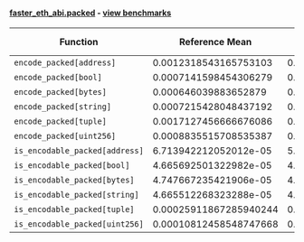 #### [faster_eth_abi.packed](https://github.com/BobTheBuidler/faster-eth-abi/blob/master/faster_eth_abi/packed.py) - [view benchmarks](https://github.com/BobTheBuidler/faster-eth-abi/blob/master/benchmarks/test_packed_benchmarks.py)

| Function | Reference Mean | Faster Mean | % Change | Speedup (%) | x Faster | Faster |
|----------|---------------|-------------|----------|-------------|----------|--------|
| `encode_packed[address]` | 0.0012318543165753103 | 0.0005176048930691627 | 57.98% | 137.99% | 2.38x | ✅ |
| `encode_packed[bool]` | 0.0007141598454306279 | 0.00032793214803405893 | 54.08% | 117.78% | 2.18x | ✅ |
| `encode_packed[bytes]` | 0.000646039883652879 | 0.00030426353752858115 | 52.90% | 112.33% | 2.12x | ✅ |
| `encode_packed[string]` | 0.0007215428048437192 | 0.0003360552425133301 | 53.43% | 114.71% | 2.15x | ✅ |
| `encode_packed[tuple]` | 0.0017127456666676086 | 0.0010726653903883746 | 37.37% | 59.67% | 1.60x | ✅ |
| `encode_packed[uint256]` | 0.0008835515708535387 | 0.00047124525629164515 | 46.66% | 87.49% | 1.87x | ✅ |
| `is_encodable_packed[address]` | 6.713942212052012e-05 | 5.004914943881744e-05 | 25.45% | 34.15% | 1.34x | ✅ |
| `is_encodable_packed[bool]` | 4.665692501322982e-05 | 4.465897007887227e-05 | 4.28% | 4.47% | 1.04x | ✅ |
| `is_encodable_packed[bytes]` | 4.747667235421906e-05 | 4.842162896492762e-05 | -1.99% | -1.95% | 0.98x | ❌ |
| `is_encodable_packed[string]` | 4.665512268323288e-05 | 4.344403063570568e-05 | 6.88% | 7.39% | 1.07x | ✅ |
| `is_encodable_packed[tuple]` | 0.00025911867285940244 | 0.0002453011786942289 | 5.33% | 5.63% | 1.06x | ✅ |
| `is_encodable_packed[uint256]` | 0.00010812458548747668 | 0.00010040344879438336 | 7.14% | 7.69% | 1.08x | ✅ |
